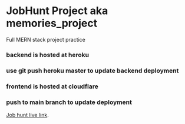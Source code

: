 # JobHunt Project aka memories_project
Full MERN stack project practice

### backend is hosted at heroku
### use git push heroku master to update backend deployment

### frontend is hosted at cloudflare
### push to main branch to update deployment

[Job hunt live link](https://jobhunt.zawhtetaung.com/posts).
